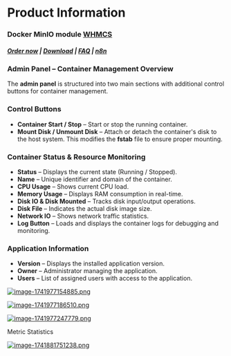 # Product Information

### Docker MinIO module **[WHMCS](https://puqcloud.com/link.php?id=77)** 

#####  [Order now](https://puqcloud.com/whmcs-module-docker-minio.php) | [Download](https://download.puqcloud.com/WHMCS/servers/PUQ_WHMCS-Docker-MinIO/) | [FAQ](https://faq.puqcloud.com/) | [n8n](https://puqcloud.com/link.php?id=117)

### **Admin Panel – Container Management Overview**

The **admin panel** is structured into two main sections with additional control buttons for container management.

### **Control Buttons**

- **Container Start / Stop** – Start or stop the running container.
- **Mount Disk / Unmount Disk** – Attach or detach the container's disk to the host system. This modifies the **fstab** file to ensure proper mounting.

### **Container Status &amp; Resource Monitoring**

- **Status** – Displays the current state (Running / Stopped).
- **Name** – Unique identifier and domain of the container.
- **CPU Usage** – Shows current CPU load.
- **Memory Usage** – Displays RAM consumption in real-time.
- **Disk IO &amp; Disk Mounted** – Tracks disk input/output operations.
- **Disk File** – Indicates the actual disk image size.
- **Network IO** – Shows network traffic statistics.
- **Log Button** – Loads and displays the container logs for debugging and monitoring.

### **Application Information**

- **Version** – Displays the installed application version.
- **Owner** – Administrator managing the application.
- **Users** – List of assigned users with access to the application.

[![image-1741977154885.png](https://doc.puq.info/uploads/images/gallery/2025-03/scaled-1680-/image-1741977154885.png)](https://doc.puq.info/uploads/images/gallery/2025-03/image-1741977154885.png)

[![image-1741977186510.png](https://doc.puq.info/uploads/images/gallery/2025-03/scaled-1680-/image-1741977186510.png)](https://doc.puq.info/uploads/images/gallery/2025-03/image-1741977186510.png)

[![image-1741977247779.png](https://doc.puq.info/uploads/images/gallery/2025-03/scaled-1680-/image-1741977247779.png)](https://doc.puq.info/uploads/images/gallery/2025-03/image-1741977247779.png)

Metric Statistics

[![image-1741881751238.png](https://doc.puq.info/uploads/images/gallery/2025-03/scaled-1680-/image-1741881751238.png)](https://doc.puq.info/uploads/images/gallery/2025-03/image-1741881751238.png)